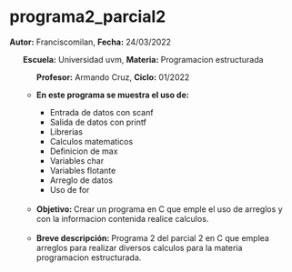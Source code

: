 # programa2_parcial2


<b>Autor:</b> Franciscomilan, <b>Fecha:</b> 24/03/2022 <ul>
 <b>Escuela:</b> Universidad uvm, <b>Materia:</b> Programacion estructurada <ul>
 <b>Profesor:</b> Armando Cruz, <b>Ciclo:</b> 01/2022
 <br>
 <li><b> En este programa se muestra el uso de: </b></li>
 <ul>
	 <li> Entrada de datos con scanf</li>
	 <li> Salida de datos con printf </li>
	<li>Librerias </li>
 	<li>Calculos matematicos </li>
	<li>Definicion de max </li>
	<li>Variables char </li>
	<li>Variables flotante </li>
	<li>Arreglo de datos </li>
	<li>Uso de for </li>
 </ul>
<br>
 <li> <b> Objetivo: </b> Crear un programa en C que emple el uso de arreglos y con la informacion contenida realice calculos.  </li>
 <br>
 <li><b> Breve descripción: </b> Programa 2 del parcial 2 en C que emplea arreglos para realizar diversos calculos para la materia programacion estructurada.
 </li>
